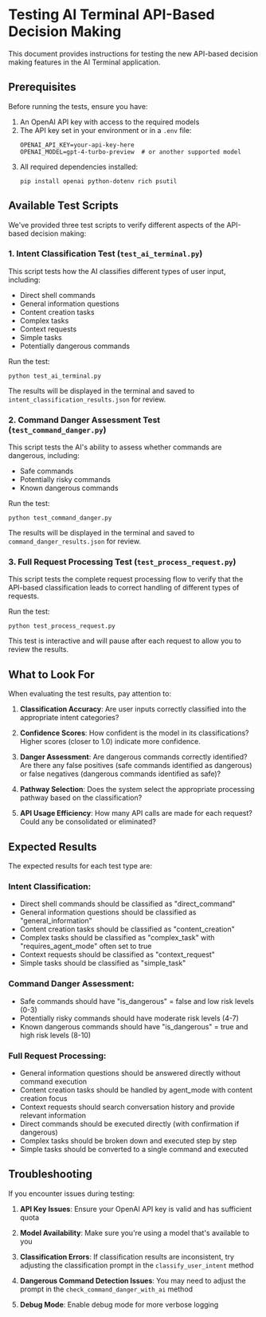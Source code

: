 # Testing AI Terminal API-Based Decision Making

This document provides instructions for testing the new API-based decision making features in the AI Terminal application.

## Prerequisites

Before running the tests, ensure you have:

1. An OpenAI API key with access to the required models
2. The API key set in your environment or in a `.env` file:
   ```
   OPENAI_API_KEY=your-api-key-here
   OPENAI_MODEL=gpt-4-turbo-preview  # or another supported model
   ```
3. All required dependencies installed:
   ```
   pip install openai python-dotenv rich psutil
   ```

## Available Test Scripts

We've provided three test scripts to verify different aspects of the API-based decision making:

### 1. Intent Classification Test (`test_ai_terminal.py`)

This script tests how the AI classifies different types of user input, including:
- Direct shell commands
- General information questions
- Content creation tasks
- Complex tasks
- Context requests
- Simple tasks
- Potentially dangerous commands

Run the test:
```
python test_ai_terminal.py
```

The results will be displayed in the terminal and saved to `intent_classification_results.json` for review.

### 2. Command Danger Assessment Test (`test_command_danger.py`)

This script tests the AI's ability to assess whether commands are dangerous, including:
- Safe commands
- Potentially risky commands
- Known dangerous commands

Run the test:
```
python test_command_danger.py
```

The results will be displayed in the terminal and saved to `command_danger_results.json` for review.

### 3. Full Request Processing Test (`test_process_request.py`)

This script tests the complete request processing flow to verify that the API-based classification leads to correct handling of different types of requests.

Run the test:
```
python test_process_request.py
```

This test is interactive and will pause after each request to allow you to review the results.

## What to Look For

When evaluating the test results, pay attention to:

1. **Classification Accuracy**: Are user inputs correctly classified into the appropriate intent categories?

2. **Confidence Scores**: How confident is the model in its classifications? Higher scores (closer to 1.0) indicate more confidence.

3. **Danger Assessment**: Are dangerous commands correctly identified? Are there any false positives (safe commands identified as dangerous) or false negatives (dangerous commands identified as safe)?

4. **Pathway Selection**: Does the system select the appropriate processing pathway based on the classification?

5. **API Usage Efficiency**: How many API calls are made for each request? Could any be consolidated or eliminated?

## Expected Results

The expected results for each test type are:

### Intent Classification:
- Direct shell commands should be classified as "direct_command"
- General information questions should be classified as "general_information"
- Content creation tasks should be classified as "content_creation"
- Complex tasks should be classified as "complex_task" with "requires_agent_mode" often set to true
- Context requests should be classified as "context_request"
- Simple tasks should be classified as "simple_task"

### Command Danger Assessment:
- Safe commands should have "is_dangerous" = false and low risk levels (0-3)
- Potentially risky commands should have moderate risk levels (4-7)
- Known dangerous commands should have "is_dangerous" = true and high risk levels (8-10)

### Full Request Processing:
- General information questions should be answered directly without command execution
- Content creation tasks should be handled by agent_mode with content creation focus
- Context requests should search conversation history and provide relevant information
- Direct commands should be executed directly (with confirmation if dangerous)
- Complex tasks should be broken down and executed step by step
- Simple tasks should be converted to a single command and executed

## Troubleshooting

If you encounter issues during testing:

1. **API Key Issues**: Ensure your OpenAI API key is valid and has sufficient quota

2. **Model Availability**: Make sure you're using a model that's available to you

3. **Classification Errors**: If classification results are inconsistent, try adjusting the classification prompt in the `classify_user_intent` method

4. **Dangerous Command Detection Issues**: You may need to adjust the prompt in the `check_command_danger_with_ai` method

5. **Debug Mode**: Enable debug mode for more verbose logging 
